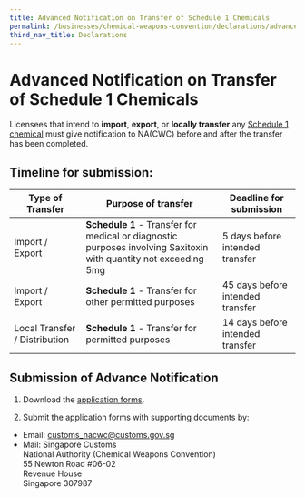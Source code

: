 ```yaml
---
title: Advanced Notification on Transfer of Schedule 1 Chemicals 
permalink: /businesses/chemical-weapons-convention/declarations/advanced-notification-on-transfer-of-schedule-1-chemicals
third_nav_title: Declarations
---
```


# Advanced Notification on Transfer of Schedule 1 Chemicals

Licensees that intend to  **import**,  **export**, or  **locally transfer** any  [Schedule 1 chemical](/documents/businesses/GuidetoNACWCLicencewithSchChemList.pdf)  must give notification to NA(CWC) before and after the transfer has been completed.

## Timeline for submission:

| Type of Transfer | Purpose of transfer | Deadline for submission |
|---|---|---|
| Import / Export | **Schedule 1** - Transfer for medical or diagnostic purposes involving Saxitoxin with quantity not exceeding 5mg | 5 days before intended transfer |
| Import / Export | **Schedule 1** - Transfer for other permitted purposes |  45 days before intended transfer |
| Local Transfer / Distribution | **Schedule 1** - Transfer for permitted purposes | 14 days before intended transfer |

## Submission of Advance Notification

1) Download the  [application forms](/eservices/customs-forms-and-service-links).

2) Submit the application forms with supporting documents by:

-   Email:  [customs_nacwc@customs.gov.sg](mailto:customs_nacwc@customs.gov.sg)
-   Mail: Singapore Customs  
    National Authority (Chemical Weapons Convention)  
    55 Newton Road #06-02  
    Revenue House  
    Singapore 307987
